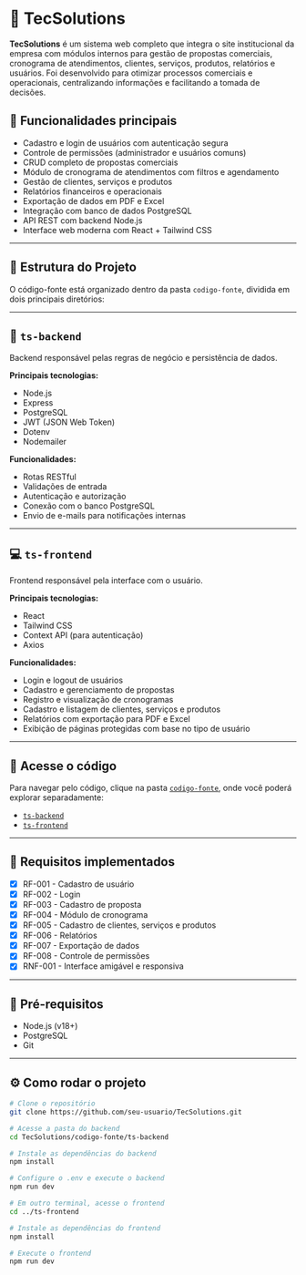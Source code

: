 # 📘 TecSolutions

**TecSolutions** é um sistema web completo que integra o site institucional da empresa com módulos internos para gestão de propostas comerciais, cronograma de atendimentos, clientes, serviços, produtos, relatórios e usuários. Foi desenvolvido para otimizar processos comerciais e operacionais, centralizando informações e facilitando a tomada de decisões.

## 🚀 Funcionalidades principais

- Cadastro e login de usuários com autenticação segura
- Controle de permissões (administrador e usuários comuns)
- CRUD completo de propostas comerciais
- Módulo de cronograma de atendimentos com filtros e agendamento
- Gestão de clientes, serviços e produtos
- Relatórios financeiros e operacionais
- Exportação de dados em PDF e Excel
- Integração com banco de dados PostgreSQL
- API REST com backend Node.js
- Interface web moderna com React + Tailwind CSS

---

## 📁 Estrutura do Projeto

O código-fonte está organizado dentro da pasta `codigo-fonte`, dividida em dois principais diretórios:

---

## 🔧 `ts-backend`

Backend responsável pelas regras de negócio e persistência de dados.

**Principais tecnologias:**

- Node.js
- Express
- PostgreSQL
- JWT (JSON Web Token)
- Dotenv
- Nodemailer

**Funcionalidades:**

- Rotas RESTful
- Validações de entrada
- Autenticação e autorização
- Conexão com o banco PostgreSQL
- Envio de e-mails para notificações internas

---

## 💻 `ts-frontend`

Frontend responsável pela interface com o usuário.

**Principais tecnologias:**

- React
- Tailwind CSS
- Context API (para autenticação)
- Axios

**Funcionalidades:**

- Login e logout de usuários
- Cadastro e gerenciamento de propostas
- Registro e visualização de cronogramas
- Cadastro e listagem de clientes, serviços e produtos
- Relatórios com exportação para PDF e Excel
- Exibição de páginas protegidas com base no tipo de usuário

---

## 📂 Acesse o código

Para navegar pelo código, clique na pasta [`codigo-fonte`](./codigo-fonte), onde você poderá explorar separadamente:

- [`ts-backend`](./codigo-fonte/ts-backend)
- [`ts-frontend`](./codigo-fonte/ts-frontend)

---

## 🧠 Requisitos implementados

- [x] RF-001 - Cadastro de usuário
- [x] RF-002 - Login
- [x] RF-003 - Cadastro de proposta
- [x] RF-004 - Módulo de cronograma
- [x] RF-005 - Cadastro de clientes, serviços e produtos
- [x] RF-006 - Relatórios
- [x] RF-007 - Exportação de dados
- [x] RF-008 - Controle de permissões
- [x] RNF-001 - Interface amigável e responsiva

---

## 📌 Pré-requisitos

- Node.js (v18+)
- PostgreSQL
- Git

---

## ⚙️ Como rodar o projeto

```bash
# Clone o repositório
git clone https://github.com/seu-usuario/TecSolutions.git

# Acesse a pasta do backend
cd TecSolutions/codigo-fonte/ts-backend

# Instale as dependências do backend
npm install

# Configure o .env e execute o backend
npm run dev

# Em outro terminal, acesse o frontend
cd ../ts-frontend

# Instale as dependências do frontend
npm install

# Execute o frontend
npm run dev
```
